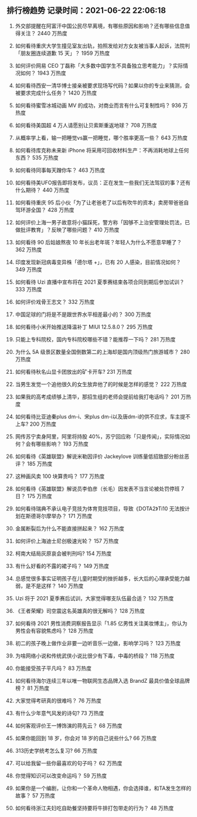 
## 排行榜趋势 记录时间：2021-06-22 22:06:18
  
  1. 外交部提醒在阿富汗中国公民尽早离境，有哪些原因和影响？还有哪些信息值得关注？ 2440 万热度
    
  2. 如何看待重庆大学生撞见室友出轨，拍照发给对方女友被当事人起诉，法院判「朋友圈连续道歉 15 天」？ 1959 万热度
    
  3. 如何评价网易 CEO 丁磊称「大多数中国学生不具备独立思考能力」？实际情况如何？ 1943 万热度
    
  4. 如何看待西安一清华博士接亲被要求现场写代码？如果以你的专业来猜测，会被要求完成什么任务？ 1420 万热度
    
  5. 如何看待蜜雪冰城动画 MV 的成功，对商业而言有什么可复制性吗？ 936 万热度
    
  6. 如何看待美国超 4 万人请愿别让贝索斯重返地球？ 708 万热度
    
  7. 从概率学上看，输一把睡觉vs赢一把睡觉，哪个胜率更高一些？ 643 万热度
    
  8. 如何看待库克称未来新 iPhone 将采用可回收材料生产：不再消耗地球上任何东西？ 535 万热度
    
  9. 如何看待同事每天蹭你车？ 463 万热度
    
  10. 如何看待美UFO报告即将发布，议员：正在发生一些我们无法驾驭的事？还有什么期待？ 440 万热度
    
  11. 如何看待重庆 95 后小伙「为了让老爸老了以后有吹牛的资本」卖房带爸爸自驾环游全国？ 428 万热度
    
  12. 如何评价上海一男子故意将小猫踩死，警方称「因够不上治安管理处罚法，已做批评教育」？反映了哪些问题？ 410 万热度
    
  13. 如何看待 90 后姑娘熬夜 10 年长出老年斑？年轻人为什么不愿意早睡了？ 362 万热度
    
  14. 印度发现新冠病毒变异株「德尔塔 +」，已有 20 人感染，目前情况如何？ 349 万热度
    
  15. 如何看待 Uzi 直播中宣布将在 2021 夏季赛结束各项合同到期后参加试训？ 333 万热度
    
  16. 如何评价戏骨王志文？ 332 万热度
    
  17. 中国足球的门将是不是跟世界水平相差最小的？ 300 万热度
    
  18. 如何看待小米开始推送降温补丁 MIUI 12.5.8.0？ 295 万热度
    
  19. 只能上专科院校，国内专科院校哪些不错？能推荐一下吗？ 281 万热度
    
  20. 为什么 5A 级景区数量全国倒数第二的上海却是国内顶级热门旅游城市？ 280 万热度
    
  21. 如何看待秋名山显卡团放出的矿卡开车? 231 万热度
    
  22. 当男生发觉一个追他很久的女生放弃他了的时候是怎样的感觉？ 222 万热度
    
  23. 如果我的高考成绩够上清华，那招生组的老师会提前给我打电话吗？ 201 万热度
    
  24. 如何看待比亚迪秦plus dm-i、宋plus dm-i以及唐dm-i的供不应求，车主提不上车? 200 万热度
    
  25. 网传苏宁卖身阿里，阿里将持股 40%，苏宁回应称「只是传闻」，实际情况如何？会有哪些影响？ 193 万热度
    
  26. 如何看待《英雄联盟》解说米勒因评价 Jackeylove 训练量低招致部分粉丝恶评？ 185 万热度
    
  27. 这种画风卖 100 块算贵吗？ 177 万热度
    
  28. 如何看待《英雄联盟》解说员李伯彦（长毛）因发表不当言论被处罚停班 7 日？ 175 万热度
    
  29. 如何看待瑞典不承认电子竞技为体育竞技项目，导致《DOTA2》Ti10 无法按计划在斯德哥尔摩举办？ 171 万热度
    
  30. 金属断裂后为什么不能直接拼起来？ 162 万热度
    
  31. 如何评价上海迪士尼创极速光轮？ 157 万热度
    
  32. 柯南大结局灰原哀会被判刑吗? 154 万热度
    
  33. 有什么好看的不露的裙子吗？ 149 万热度
    
  34. 总感觉很多事实证明孩子在儿童时期受的挫折越多，长大后的心理承受能力越弱，是不是这样？ 140 万热度
    
  35. Uzi 将于 2021 夏季赛后试训，大家觉得哪支队伍最合适？ 132 万热度
    
  36. 《王者荣耀》司空震这名英雄真的很无解吗？ 128 万热度
    
  37. 如何看待 2021 男性消费洞察报告显示「1.85 亿男性关注美妆博主」，你认为男性会有容貌焦虑吗？ 128 万热度
    
  38. 初二的孩子晚上做作业非要一边听音乐一边做，影响学习吗？ 123 万热度
    
  39. 为啥网络小说和传统武侠小说比很少有下毒，中毒的桥段？ 118 万热度
    
  40. 你能接受孩子平凡吗？ 83 万热度
    
  41. 如何看待海尔连续三年以唯一物联网生态品牌入选 BrandZ 最具价值全球品牌榜？ 81 万热度
    
  42. 大家觉得考研真的很难吗？ 76 万热度
    
  43. 有什么少年意气风发的诗句? 73 万热度
    
  44. 如何客观评价王一博饰演的蒋先云？ 68 万热度
    
  45. 如果你能回到 18 岁，你会对 18 岁的自己说些什么? 66 万热度
    
  46. 313历史学统考怎么复习? 66 万热度
    
  47. 可以给我留一些你最喜欢的句子吗？ 62 万热度
    
  48. 你觉得知识可以改变命运吗？ 59 万热度
    
  49. 如果你是一个编剧，让你和一个革命人物相遇，你会选择谁，和TA发生怎样的故事？ 57 万热度
    
  50. 如何看待浙江夫妇吃自助餐坚持要将牛排打包带走的行为？ 48 万热度
    